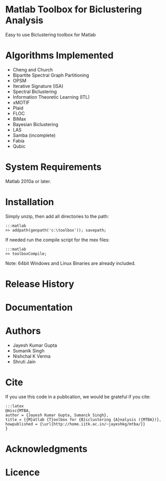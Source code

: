 # Matlab Toolbox for Biclustering Analysis

Easy to use Biclustering toolbox for Matlab

# Algorithms Implemented

- Cheng and Church
- Bipartite Spectral Graph Partitioning
- OPSM
- Iterative Signature (ISA)
- Spectral Biclustering
- Information Theoretic Learning (ITL)
- xMOTIF
- Plaid
- FLOC
- BiMax
- Bayesian Biclustering
- LAS
- Samba (incomplete)
- Fabia
- Qubic

# System Requirements

Matlab 2010a or later.

# Installation

Simply unzip, then add all directories to the path:

    :::matlab
    >> addpath(genpath('c:\toolbox')); savepath;

If needed run the compile script for the mex files:

    :::matlab
    >> toolboxCompile;

Note: 64bit Windows and Linux Binaries are already included.

# Release History

# Documentation

# Authors

- Jayesh Kumar Gupta
- Sumanik Singh
- Nishchal K Verma
- Shruti Jain

# Cite

If you use this code in a publication, we would be grateful if you cite:

    :::latex
    @misc{MTBA,
    author = {Jayesh Kumar Gupta, Sumanik Singh},
    title = {{M}atlab {T}oolbox for {B}iclustering {A}nalysis ({MTBA})},
    howpublished = {\url{http://home.iitk.ac.in/~jayeshkg/mtba/}}
    }

# Acknowledgments

# Licence


